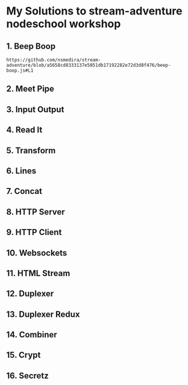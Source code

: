 # My Solutions to stream-adventure nodeschool workshop

## 1. Beep Boop

`https://github.com/nsmedira/stream-adventure/blob/a5658cd8333137e5051db17192282e72d3d8f476/beep-boop.js#L1`

## 2. Meet Pipe

## 3. Input Output

## 4. Read It

## 5. Transform

## 6. Lines

## 7. Concat

## 8. HTTP Server

## 9. HTTP Client

## 10. Websockets

## 11. HTML Stream

## 12. Duplexer

## 13. Duplexer Redux

## 14. Combiner

## 15. Crypt

## 16. Secretz